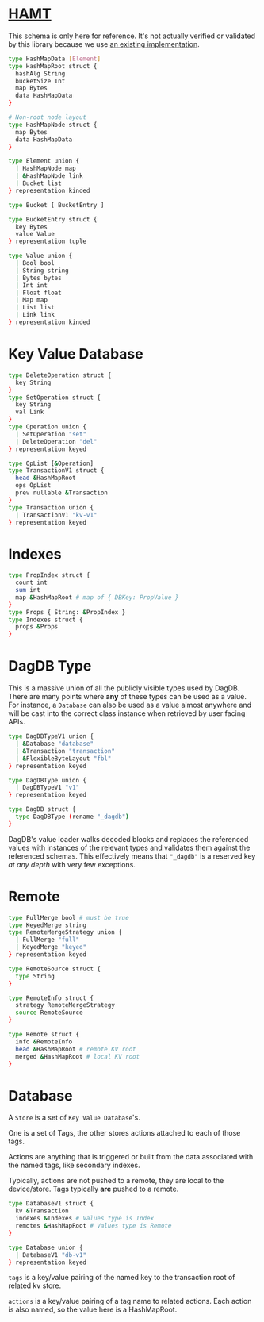 # [HAMT](https://github.com/ipld/specs/blob/master/data-structures/hashmap.md)

This schema is only here for reference. It's not actually verified or validated
by this library because we use [an existing implementation](https://github.com/rvagg/iamap).

```sh
type HashMapData [Element]
type HashMapRoot struct {
  hashAlg String
  bucketSize Int
  map Bytes
  data HashMapData
}

# Non-root node layout
type HashMapNode struct {
  map Bytes
  data HashMapData
}

type Element union {
  | HashMapNode map
  | &HashMapNode link
  | Bucket list
} representation kinded

type Bucket [ BucketEntry ]

type BucketEntry struct {
  key Bytes
  value Value
} representation tuple

type Value union {
  | Bool bool
  | String string
  | Bytes bytes
  | Int int
  | Float float
  | Map map
  | List list
  | Link link
} representation kinded
```

# Key Value Database

```sh
type DeleteOperation struct {
  key String
}
type SetOperation struct {
  key String
  val Link
}
type Operation union {
  | SetOperation "set"
  | DeleteOperation "del"
} representation keyed

type OpList [&Operation]
type TransactionV1 struct {
  head &HashMapRoot
  ops OpList
  prev nullable &Transaction
}
type Transaction union {
  | TransactionV1 "kv-v1"
} representation keyed
```
# Indexes

```sh
type PropIndex struct {
  count int
  sum int
  map &HashMapRoot # map of { DBKey: PropValue }
}
type Props { String: &PropIndex }
type Indexes struct {
  props &Props
}
```

# DagDB Type

This is a massive union of all the publicly visible types used by
DagDB. There are many points where **any** of these types can be
used as a value. For instance, a `Database` can also be used as
a value almost anywhere and will be cast into the correct class
instance when retrieved by user facing APIs.

```sh
type DagDBTypeV1 union {
  | &Database "database"
  | &Transaction "transaction"
  | &FlexibleByteLayout "fbl"
} representation keyed

type DagDBType union {
  | DagDBTypeV1 "v1"
} representation keyed

type DagDB struct {
  type DagDBType (rename "_dagdb")
}
```

DagDB's value loader walks decoded blocks and replaces the referenced
values with instances of the relevant types and validates them against
the referenced schemas. This effectively means that `"_dagdb"` is a
reserved key *at any depth* with very few exceptions.

# Remote

```sh
type FullMerge bool # must be true
type KeyedMerge string
type RemoteMergeStrategy union {
  | FullMerge "full"
  | KeyedMerge "keyed"
} representation keyed

type RemoteSource struct {
  type String
}

type RemoteInfo struct {
  strategy RemoteMergeStrategy
  source RemoteSource
}

type Remote struct {
  info &RemoteInfo
  head &HashMapRoot # remote KV root
  merged &HashMapRoot # local KV root
}
```

# Database

A `Store` is a set of `Key Value Database`'s.

One is a set of Tags, the other stores actions
attached to each of those tags.

Actions are anything that is triggered or built
from the data associated with the named tags, like
secondary indexes.

Typically, actions are not pushed to a remote, they are local
to the device/store. Tags typically **are** pushed to a remote.

```sh
type DatabaseV1 struct {
  kv &Transaction
  indexes &Indexes # Values type is Index
  remotes &HashMapRoot # Values type is Remote
}

type Database union {
  | DatabaseV1 "db-v1"
} representation keyed
```

`tags` is a key/value pairing of the named key to the
transaction root of related kv store.

`actions` is a key/value pairing of a tag name to
related actions. Each action is also named, so the
value here is a HashMapRoot.
